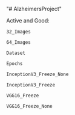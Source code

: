 "# AlzheimersProject" 

  Active and Good:
  
 	32_Images
	
	64_Images
	
	Dataset
	
	Epochs
	
	InceptionV3_Freeze_None
	
	InceptionV3_Freeze
	
  	VGG16_Freeze
	
	VGG16_Freeze_None
	
	
